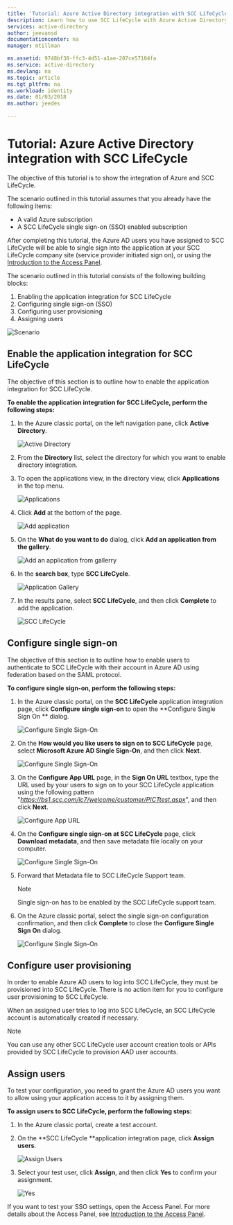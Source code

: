 ```yaml
---
title: 'Tutorial: Azure Active Directory integration with SCC LifeCycle | Microsoft Docs'
description: Learn how to use SCC LifeCycle with Azure Active Directory to enable single sign-on, automated provisioning, and more!
services: active-directory
author: jeevansd
documentationcenter: na
manager: mtillman

ms.assetid: 9748bf38-ffc3-4d51-a1ae-207ce57104fa
ms.service: active-directory
ms.devlang: na
ms.topic: article
ms.tgt_pltfrm: na
ms.workload: identity
ms.date: 01/03/2018
ms.author: jeedes

---
```

# Tutorial: Azure Active Directory integration with SCC LifeCycle
The objective of this tutorial is to show the integration of Azure and SCC LifeCycle.  

The scenario outlined in this tutorial assumes that you already have the following items:

* A valid Azure subscription
* A SCC LifeCycle single sign-on (SSO) enabled subscription

After completing this tutorial, the Azure AD users you have assigned to SCC LifeCycle will be able to single sign into the application at your SCC LifeCycle company site (service provider initiated sign on), or using the [Introduction to the Access Panel](active-directory-saas-access-panel-introduction.md).

The scenario outlined in this tutorial consists of the following building blocks:

1. Enabling the application integration for SCC LifeCycle
2. Configuring single sign-on (SSO)
3. Configuring user provisioning
4. Assigning users

![Scenario](./media/active-directory-saas-scc-lifecycle-tutorial/IC794120.png "Scenario")

## Enable the application integration for SCC LifeCycle
The objective of this section is to outline how to enable the application integration for SCC LifeCycle.

**To enable the application integration for SCC LifeCycle, perform the following steps:**

1. In the Azure classic portal, on the left navigation pane, click **Active Directory**.
   
    ![Active Directory](./media/active-directory-saas-scc-lifecycle-tutorial/IC700993.png "Active Directory")
2. From the **Directory** list, select the directory for which you want to enable directory integration.
3. To open the applications view, in the directory view, click **Applications** in the top menu.
   
    ![Applications](./media/active-directory-saas-scc-lifecycle-tutorial/IC700994.png "Applications")
4. Click **Add** at the bottom of the page.
   
    ![Add application](./media/active-directory-saas-scc-lifecycle-tutorial/IC749321.png "Add application")
5. On the **What do you want to do** dialog, click **Add an application from the gallery**.
   
    ![Add an application from gallerry](./media/active-directory-saas-scc-lifecycle-tutorial/IC749322.png "Add an application from gallerry")
6. In the **search box**, type **SCC LifeCycle**.
   
    ![Application Gallery](./media/active-directory-saas-scc-lifecycle-tutorial/IC794121.png "Application Gallery")
7. In the results pane, select **SCC LifeCycle**, and then click **Complete** to add the application.
   
    ![SCC LifeCycle](./media/active-directory-saas-scc-lifecycle-tutorial/IC795082.png "SCC LifeCycle")
   
## Configure single sign-on

The objective of this section is to outline how to enable users to authenticate to SCC LifeCycle with their account in Azure AD using federation based on the SAML protocol.

**To configure single sign-on, perform the following steps:**

1. In the Azure classic portal, on the **SCC LifeCycle** application integration page, click **Configure single sign-on** to open the **Configure Single Sign On ** dialog.
   
    ![Configure Single Sign-On](./media/active-directory-saas-scc-lifecycle-tutorial/IC794122.png "Configure Single Sign-On")
2. On the **How would you like users to sign on to SCC LifeCycle** page, select **Microsoft Azure AD Single Sign-On**, and then click **Next**.
   
    ![Configure Single Sign-On](./media/active-directory-saas-scc-lifecycle-tutorial/IC794123.png "Configure Single Sign-On")
3. On the **Configure App URL** page, in the **Sign On URL** textbox, type the URL used by your users to sign on to your SCC LifeCycle application using the following pattern "*https://bs1.scc.com/lc7/welcome/customer/PICTtest.aspx*", and then click **Next**.
   
    ![Configure App URL](./media/active-directory-saas-scc-lifecycle-tutorial/IC794124.png "Configure App URL")
4. On the **Configure single sign-on at SCC LifeCycle** page, click **Download metadata**, and then save metadata file locally on your computer.
   
   ![Configure Single Sign-On](./media/active-directory-saas-scc-lifecycle-tutorial/IC795083.png "Configure Single Sign-On")
5. Forward that Metadata file to SCC LifeCycle Support team.
   
   >[!NOTE]
   >Single sign-on has to be enabled by the SCC LifeCycle support team.
   > 
   > 

6. On the Azure classic portal, select the single sign-on configuration confirmation, and then click **Complete** to close the **Configure Single Sign On** dialog.
   
    ![Configure Single Sign-On](./media/active-directory-saas-scc-lifecycle-tutorial/IC794125.png "Configure Single Sign-On")
   
## Configure user provisioning

In order to enable Azure AD users to log into SCC LifeCycle, they must be provisioned into SCC LifeCycle. There is no action item for you to configure user provisioning to SCC LifeCycle.

When an assigned user tries to log into SCC LifeCycle, an SCC LifeCycle account is automatically created if necessary.

>[!NOTE]
>You can use any other SCC LifeCycle user account creation tools or APIs provided by SCC LifeCycle to provision AAD user accounts.
> 
> 

## Assign users
To test your configuration, you need to grant the Azure AD users you want to allow using your application access to it by assigning them.

**To assign users to SCC LifeCycle, perform the following steps:**

1. In the Azure classic portal, create a test account.
2. On the **SCC LifeCycle **application integration page, click **Assign users**.
   
    ![Assign Users](./media/active-directory-saas-scc-lifecycle-tutorial/IC794126.png "Assign Users")
3. Select your test user, click **Assign**, and then click **Yes** to confirm your assignment.
   
    ![Yes](./media/active-directory-saas-scc-lifecycle-tutorial/IC767830.png "Yes")

If you want to test your SSO settings, open the Access Panel. For more details about the Access Panel, see [Introduction to the Access Panel](active-directory-saas-access-panel-introduction.md).

